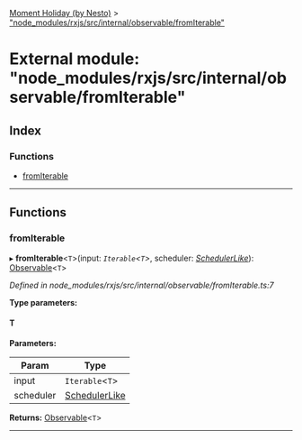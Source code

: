 [Moment Holiday (by Nesto)](../README.md) > ["node_modules/rxjs/src/internal/observable/fromIterable"](../modules/_node_modules_rxjs_src_internal_observable_fromiterable_.md)

# External module: "node_modules/rxjs/src/internal/observable/fromIterable"

## Index

### Functions

* [fromIterable](_node_modules_rxjs_src_internal_observable_fromiterable_.md#fromiterable)

---

## Functions

<a id="fromiterable"></a>

###  fromIterable

▸ **fromIterable**<`T`>(input: *`Iterable`<`T`>*, scheduler: *[SchedulerLike](../interfaces/_node_modules_rxjs_src_internal_types_.schedulerlike.md)*): [Observable](../classes/_node_modules_rxjs_src_internal_observable_.observable.md)<`T`>

*Defined in node_modules/rxjs/src/internal/observable/fromIterable.ts:7*

**Type parameters:**

#### T 
**Parameters:**

| Param | Type |
| ------ | ------ |
| input | `Iterable`<`T`> |
| scheduler | [SchedulerLike](../interfaces/_node_modules_rxjs_src_internal_types_.schedulerlike.md) |

**Returns:** [Observable](../classes/_node_modules_rxjs_src_internal_observable_.observable.md)<`T`>

___

